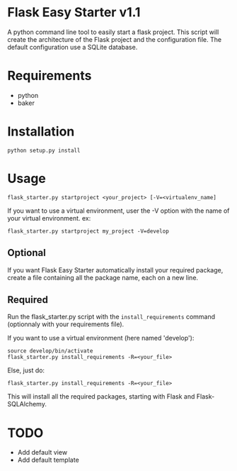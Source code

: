 Flask Easy Starter v1.1
=======================

A python command line tool to easily start a flask project.
This script will create the architecture of the Flask project
and the configuration file. The default configuration use a SQLite
database.

# Requirements #

- python
- baker


# Installation #

    python setup.py install

# Usage #

    flask_starter.py startproject <your_project> [-V=<virtualenv_name]

If you want to use a virtual environment, user the -V option with the name of your virtual environment. ex:

    flask_starter.py startproject my_project -V=develop

## Optional ##
If you want Flask Easy Starter automatically install your required package,
create a file containing all the package name, each on a new line.

## Required ##
Run the flask_starter.py script with the `install_requirements` command (optionnaly with your requirements file).

If you want to use a virtual environment (here named 'develop'):

    source develop/bin/activate
    flask_starter.py install_requirements -R=<your_file>

Else, just do:

    flask_starter.py install_requirements -R=<your_file>

This will install all the required packages, starting with Flask and Flask-SQLAlchemy.

# TODO #
- Add default view
- Add default template

